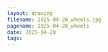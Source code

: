 ```yaml
---
layout: drawing
filename: 2025-04-28_wheels.jpg
pagename: 2025-04-28_wheels
date: 2025-04-28
tags:
---
```

